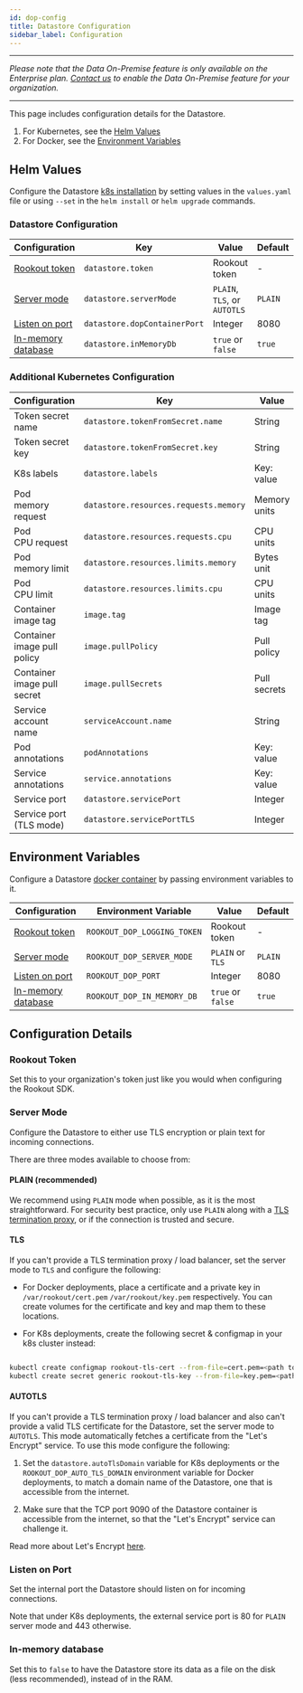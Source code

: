 ```yaml
---
id: dop-config
title: Datastore Configuration
sidebar_label: Configuration
---
```

* * *

_Please note that the Data On-Premise feature is only available on the Enterprise plan. [Contact us](https://www.rookout.com/company/contact) to enable the Data On-Premise feature for your organization._

* * *

This page includes configuration details for the Datastore.

1.  For Kubernetes, see the [Helm Values](#helm-values)
2.  For Docker, see the [Environment Variables](#environment-variables)

## Helm Values

Configure the Datastore [k8s installation](dop-install.mdx#kubernetes) by setting values in the `values.yaml` file or using `--set` in the `helm install` or `helm upgrade` commands.

### Datastore Configuration

| Configuration                             | Key                                 | Value                                             | Default        |
| ----------------------------------------- | ----------------------------------- | ------------------------------------------------- | -------------- |
| [Rookout token](#rookout-token)           | `datastore.token`            | Rookout token                                     | -              |
| [Server mode](#server-mode)               | `datastore.serverMode`       | `PLAIN`, `TLS`, or `AUTOTLS` | `PLAIN` |
| [Listen on port](#listen-on-port)         | `datastore.dopContainerPort` | Integer                                           | 8080           |
| [In-memory database](#in-memory-database) | `datastore.inMemoryDb`       | `true` or `false`                   | `true`  |

### Additional Kubernetes Configuration

| Configuration                  | Key                                          | Value        | Default         |
| ------------------------------ | -------------------------------------------- | ------------ | --------------- |
| Token secret name              | `datastore.tokenFromSecret.name`      | String       | -               |
| Token secret key               | `datastore.tokenFromSecret.key`       | String       | -               |
| K8s labels                     | `datastore.labels`                    | Key: value   | -               |
| Pod<br />memory request          | `datastore.resources.requests.memory` | Memory units | 1Gi             |
| Pod<br />CPU request             | `datastore.resources.requests.cpu`    | CPU units    | 1               |
| Pod<br />memory limit            | `datastore.resources.limits.memory`   | Bytes unit   | 4Gi             |
| Pod<br />CPU limit               | `datastore.resources.limits.cpu`      | CPU units    | 2               |
| Container<br />image tag         | `image.tag`                           | Image tag    | latest          |
| Container<br />image pull policy | `image.pullPolicy`                    | Pull policy  | `Always` |
| Container<br />image pull secret | `image.pullSecrets`                   | Pull secrets | -               |
| Service account<br />name        | `serviceAccount.name`                 | String       | -               |
| Pod<br />annotations             | `podAnnotations`                      | Key: value   | -               |
| Service<br />annotations         | `service.annotations`                 | Key: value   | -               |
| Service port                   | `datastore.servicePort`               | Integer      | 80              |
| Service port (TLS mode)        | `datastore.servicePortTLS`            | Integer      | 443             |

## Environment Variables

Configure a Datastore [docker container](dop-install.mdx#docker) by passing environment variables to it.

| Configuration                             | Environment Variable               | Value                           | Default        |
| ----------------------------------------- | ---------------------------------- | ------------------------------- | -------------- |
| [Rookout token](#rookout-token)           | `ROOKOUT_DOP_LOGGING_TOKEN` | Rookout token                   | -              |
| [Server mode](#server-mode)               | `ROOKOUT_DOP_SERVER_MODE`   | `PLAIN` or `TLS`  | `PLAIN` |
| [Listen on port](#listen-on-port)         | `ROOKOUT_DOP_PORT`          | Integer                         | 8080           |
| [In-memory database](#in-memory-database) | `ROOKOUT_DOP_IN_MEMORY_DB`  | `true` or `false` | `true`  |

## Configuration Details

### Rookout Token

Set this to your organization's token just like you would when configuring the Rookout SDK.

### Server Mode

Configure the Datastore to either use TLS encryption or plain text for incoming connections.

There are three modes available to choose from:

#### PLAIN (recommended)

We recommend using `PLAIN` mode when possible, as it is the most straightforward. For security best practice, only use `PLAIN` along with a [TLS termination proxy](https://en.wikipedia.org/wiki/TLS_termination_proxy), or if the connection is trusted and secure.

#### TLS

If you can't provide a TLS termination proxy / load balancer, set the server mode to `TLS` and configure the following:

-   For Docker deployments, place a certificate and a private key in `/var/rookout/cert.pem` `/var/rookout/key.pem` respectively. You can create volumes for the certificate and key and map them to these locations.

-   For K8s deployments, create the following secret & configmap in your k8s cluster instead:

```bash

kubectl create configmap rookout-tls-cert --from-file=cert.pem=<path to cert file>
kubectl create secret generic rookout-tls-key --from-file=key.pem=<path to key file>

```

#### AUTOTLS

If you can't provide a TLS termination proxy / load balancer and also can't provide a valid TLS certificate for the Datastore, set the server mode to `AUTOTLS`. This mode automatically fetches a certificate from the "Let's Encrypt" service. To use this mode configure the following:

1.  Set the `datastore.autoTlsDomain` variable for K8s deployments or the `ROOKOUT_DOP_AUTO_TLS_DOMAIN` environment variable for Docker deployments, to match a domain name of the Datastore, one that is accessible from the internet.

2.  Make sure that the TCP port 9090 of the Datastore container is accessible from the internet, so that the "Let's Encrypt" service can challenge it.

Read more about Let's Encrypt [here](https://letsencrypt.org/).

### Listen on Port

Set the internal port the Datastore should listen on for incoming connections.

Note that under K8s deployments, the external service port is 80 for `PLAIN` server mode and 443 otherwise.

### In-memory database

Set this to `false` to have the Datastore store its data as a file on the disk (less recommended), instead of in the RAM.
